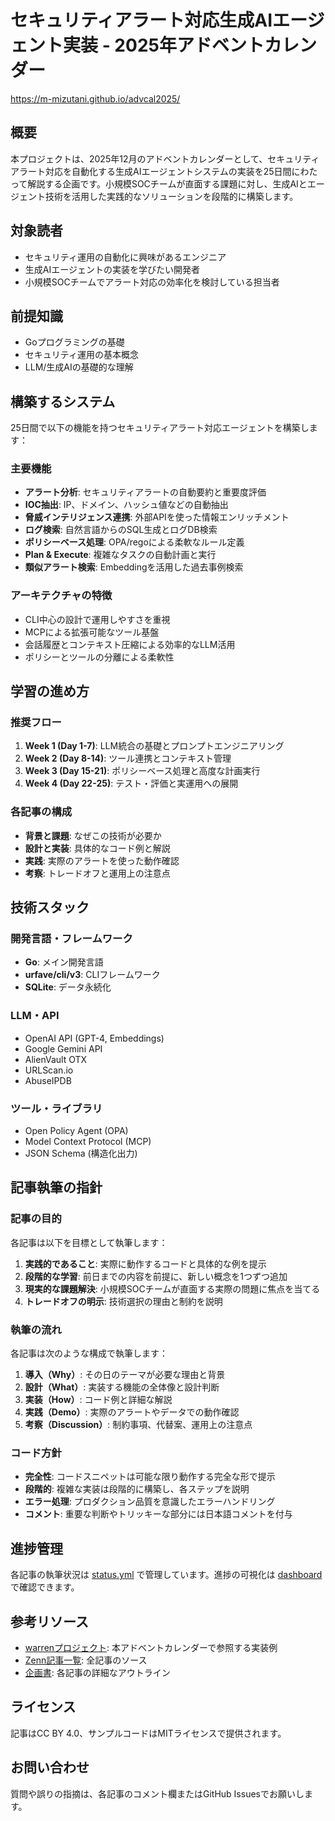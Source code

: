 # セキュリティアラート対応生成AIエージェント実装 - 2025年アドベントカレンダー

https://m-mizutani.github.io/advcal2025/

## 概要

本プロジェクトは、2025年12月のアドベントカレンダーとして、セキュリティアラート対応を自動化する生成AIエージェントシステムの実装を25日間にわたって解説する企画です。小規模SOCチームが直面する課題に対し、生成AIとエージェント技術を活用した実践的なソリューションを段階的に構築します。

## 対象読者

- セキュリティ運用の自動化に興味があるエンジニア
- 生成AIエージェントの実装を学びたい開発者
- 小規模SOCチームでアラート対応の効率化を検討している担当者

## 前提知識

- Goプログラミングの基礎
- セキュリティ運用の基本概念
- LLM/生成AIの基礎的な理解

## 構築するシステム

25日間で以下の機能を持つセキュリティアラート対応エージェントを構築します：

### 主要機能
- **アラート分析**: セキュリティアラートの自動要約と重要度評価
- **IOC抽出**: IP、ドメイン、ハッシュ値などの自動抽出
- **脅威インテリジェンス連携**: 外部APIを使った情報エンリッチメント
- **ログ検索**: 自然言語からのSQL生成とログDB検索
- **ポリシーベース処理**: OPA/regoによる柔軟なルール定義
- **Plan & Execute**: 複雑なタスクの自動計画と実行
- **類似アラート検索**: Embeddingを活用した過去事例検索

### アーキテクチャの特徴
- CLI中心の設計で運用しやすさを重視
- MCPによる拡張可能なツール基盤
- 会話履歴とコンテキスト圧縮による効率的なLLM活用
- ポリシーとツールの分離による柔軟性

## 学習の進め方

### 推奨フロー
1. **Week 1 (Day 1-7)**: LLM統合の基礎とプロンプトエンジニアリング
2. **Week 2 (Day 8-14)**: ツール連携とコンテキスト管理
3. **Week 3 (Day 15-21)**: ポリシーベース処理と高度な計画実行
4. **Week 4 (Day 22-25)**: テスト・評価と実運用への展開

### 各記事の構成
- **背景と課題**: なぜこの技術が必要か
- **設計と実装**: 具体的なコード例と解説
- **実践**: 実際のアラートを使った動作確認
- **考察**: トレードオフと運用上の注意点

## 技術スタック

### 開発言語・フレームワーク
- **Go**: メイン開発言語
- **urfave/cli/v3**: CLIフレームワーク
- **SQLite**: データ永続化

### LLM・API
- OpenAI API (GPT-4, Embeddings)
- Google Gemini API
- AlienVault OTX
- URLScan.io
- AbuseIPDB

### ツール・ライブラリ
- Open Policy Agent (OPA)
- Model Context Protocol (MCP)
- JSON Schema (構造化出力)

## 記事執筆の指針

### 記事の目的

各記事は以下を目標として執筆します：

1. **実践的であること**: 実際に動作するコードと具体的な例を提示
2. **段階的な学習**: 前日までの内容を前提に、新しい概念を1つずつ追加
3. **現実的な課題解決**: 小規模SOCチームが直面する実際の問題に焦点を当てる
4. **トレードオフの明示**: 技術選択の理由と制約を説明

### 執筆の流れ

各記事は次のような構成で執筆します：

1. **導入（Why）**: その日のテーマが必要な理由と背景
2. **設計（What）**: 実装する機能の全体像と設計判断
3. **実装（How）**: コード例と詳細な解説
4. **実践（Demo）**: 実際のアラートやデータでの動作確認
5. **考察（Discussion）**: 制約事項、代替案、運用上の注意点

### コード方針

- **完全性**: コードスニペットは可能な限り動作する完全な形で提示
- **段階的**: 複雑な実装は段階的に構築し、各ステップを説明
- **エラー処理**: プロダクション品質を意識したエラーハンドリング
- **コメント**: 重要な判断やトリッキーな部分には日本語コメントを付与

## 進捗管理

各記事の執筆状況は [status.yml](status.yml) で管理しています。進捗の可視化は [dashboard](dashboard/) で確認できます。

## 参考リソース

- [warrenプロジェクト](https://github.com/m-mizutani/warren): 本アドベントカレンダーで参照する実装例
- [Zenn記事一覧](../../articles/): 全記事のソース
- [企画書](../../meta/advcal-2025-idea.md): 各記事の詳細なアウトライン

## ライセンス

記事はCC BY 4.0、サンプルコードはMITライセンスで提供されます。

## お問い合わせ

質問や誤りの指摘は、各記事のコメント欄またはGitHub Issuesでお願いします。
